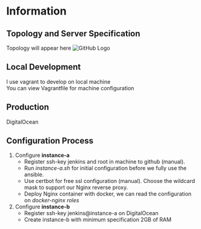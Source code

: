 # Information

## Topology and Server Specification
Topology will appear here
![GitHub Logo](/images/topology.png)

## Local Development
I use vagrant to develop on local machine<br />
You can view Vagrantfile for machine configuration

## Production
DigitalOcean

## Configuration Process
1. Configure **instance-a**
    * Register ssh-key jenkins and root in machine to github (manual).
    * Run *instance-a.sh* for initial configuration before we fully use the ansible.
    * Use certbot for free ssl configuration (manual). Choose the wildcard mask to support our Nginx reverse proxy.
    * Deploy Nginx container with docker, we can read the configuration on *docker-nginx roles*
2. Configure **instance-b**
    * Register ssh-key jenkins@instance-a on DigitalOcean
    * Create instance-b with minimum specification 2GB of RAM